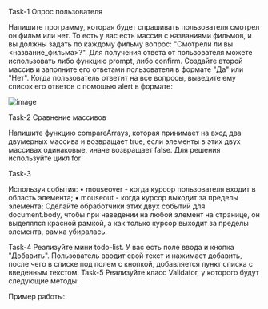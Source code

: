 Task-1 Опрос пользователя

Напишите программу, которая будет спрашивать пользователя смотрел он фильм или нет. То есть у вас есть массив с названиями фильмов, и вы должны задать по каждому фильму вопрос: "Смотрели ли вы <название_фильма>?". Для получения ответа от пользователя можете использовать либо функцию prompt, либо confirm. Создайте второй массив и заполните его ответами пользователя в формате "Да" или "Нет". Когда пользователь ответит на все вопросы, выведите ему список его ответов с помощью alert в формате:

![image](https://github.com/ElenaLogacheva/-JS/assets/113618504/eb31b856-d482-4c1f-96d1-93be64bd9043)



Task-2 Сравнение массивов

Напишите функцию compareArrays, которая принимает на вход два двумерных массива и возвращает true, если элементы в этих двух массивах одинаковые, иначе возвращает false.
Для решения используйте цикл for


Task-3 

Используя события:
    • mouseover - когда курсор пользователя входит в область элемента;
    • mouseout - когда курсор выходит за пределы элемента;
Сделайте обработчики этих двух событий для document.body, чтобы при наведении на любой элемент на странице, он выделялся красной рамкой, а как только курсор выходит за пределы элемента, рамка убиралась.


Task-4
Реализуйте мини todo-list. У вас есть поле ввода и кнопка "Добавить". Пользователь вводит свой текст и нажимает добавить, после чего в списке под полем с кнопкой, добавляется пункт списка с введенным текстом. 
Task-5
Реализуйте класс Validator, у которого будут следующие методы: 

Пример работы: 

